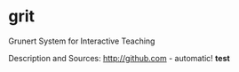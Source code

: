 # grit
Grunert System for Interactive Teaching

Description and Sources: http://github.com - automatic!
<b>test</b>